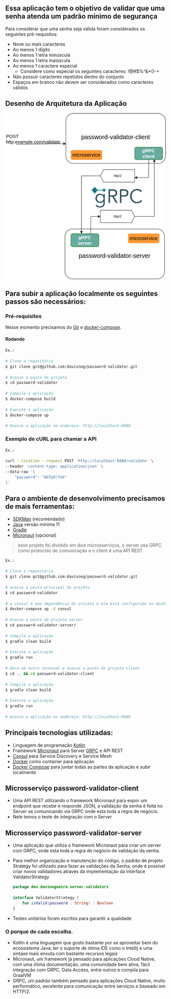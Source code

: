 ## Essa aplicação tem o objetivo de validar que uma senha atenda um padrão mínimo de segurança

Para considerar que uma senha seja válida foram considerados os seguintes pré-requisitos:

- Nove ou mais caracteres
- Ao menos 1 dígito
- Ao menos 1 letra minúscula
- Ao menos 1 letra maiúscula
- Ao menos 1 caractere especial
  - Considere como especial os seguintes caracteres: !@#$%^&*()-+
- Não possuir caracteres repetidos dentro do conjunto
- Espaços em branco não devem ser considerados como caracteres válidos

## Desenho de Arquitetura da Aplicação

![arquitetura](https://github.com/davisnog/password-validator/blob/main/img/password_validator.png?raw=true "Arquitetura macro")


## Para subir a aplicação localmente os seguintes passos são necessários:  

### Pré-requisitos

Nesse momento precisamos do [Git](https://git-scm.com) e [docker-compose](https://docs.docker.com/compose/install).

#### Rodando

```bash
Ex.:

# Clone o repositório
$ git clone git@github.com:davisnog/password-validator.git

# Acesse a pasta do projeto
$ cd password-validator

# Compile a aplicação
$ docker-compose build

# Execute a aplicação
$ docker-compose up

# Acesse a aplicação no endereço: http://localhost:8080
```
### Exemplo de cURL para chamar a API

```bash
Ex.:

curl --location --request POST 'http://localhost:8080/validate' \
--header 'content-type: application/json' \
--data-raw '{
    "password": "AbTp9!fok"
}'

```

## Para o ambiente de desenvolvimento precisamos de mais ferramentas:

- [SDKMan](https://sdkman.io/install) (recomendado)
- [Java](https://sdkman.io/jdks#AdoptOpenJDK) versão mínima 11
- [Gradle](https://sdkman.io/sdks#gradle)
- [Micronaut](https://sdkman.io/sdks#micronaut) (opcional)

> esse projeto foi dividido em dois microsserviços, o server usa GRPC como protocolo de comunicação e o client é uma API REST

```bash
Ex.:

# Clone o repositório
$ git clone git@github.com:davisnog/password-validator.git

# acesse a pasta principal do projeto
$ cd password-validator

# o consul é uma dependência do projeto e ele está configurado no docker-compose
$ docker-compose up -d consul

# Acesse a pasta do projeto server
$ cd password-validator-server/

# Compile a aplicação
$ gradle clean build

# Execute a aplicação
$ gradle run

# Abra um outro terminal e acesse a pasta do projeto client
$ cd .. && cd password-validator-client

# Compile a aplicação
$ gradle clean build

# Execute a aplicação
$ gradle run

# Acesse a aplicação no endereço: http://localhost:8080
```

## Principais tecnologias utilizadas:
 - Linguagem de programação [Kotlin](https://kotlinlang.org/)
 - Framework [Micronaut](https://micronaut.io/) para Server [GRPC](https://grpc.io/) e API REST
 - [Consul](https://www.consul.io/) para Service Discovery e Service Mesh
 - [Docker](https://docs.docker.com/get-docker/) como container para aplicação
 - [Docker Compose](https://docs.docker.com/compose/install/) para juntar todas as partes da aplicação e subir localmente

 ## Microsserviço password-validator-client

 - Uma API REST utilizando o framework Micronaut para expor um endpoint que recebe e responde JSON, a validação da senha é feita no Server se comunicando via GRPC onde esta toda a regra de negócio.
 - Nele temos o teste de integração com o Server


 ## Microsserviço password-validator-server

 - Uma aplicação que utiliza o framework Micronaut para criar um server com GRPC, onde esta toda a regra de negócio de validação da senha.
 - Para melhor organização e manutenção do código, o padrão de projeto Strategy foi utilizado para fazer as validações da Senha, onde é possível criar novos validadores através da implementação da Interface ValidatorStrategy
 
    ```kotlin
    package dev.davinogueira.server.validators

    interface ValidatorStrategy {
        fun isValid(password : String) : Boolean
    }
    ```
- Testes unitários foram escritos para garantir a qualidade

### O porque de cada escolha.
- Kotlin é uma linguagem que gosto bastante por se aproveitar bem do ecossistema Java, ter o suporte de ótima IDE como o Intellij e uma sintaxe mais enxuta com bastante recursos legais
- Micronaut, um framework já pensado para aplicações Cloud Native, com uma ótima documentação, uma comunidade bem ativa, fácil integração com GRPC, Data Access, entre outros e compila para GraalVM
- GRPC, um padrão também pensado para aplicações Cloud Native, muito performático, excelente para comunicação entre serviços e baseado em HTTP/2.

